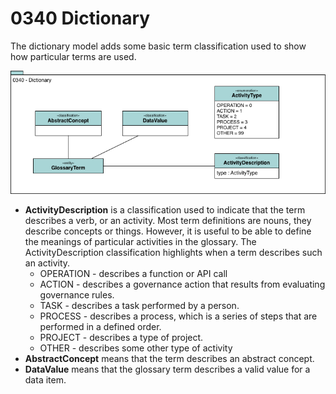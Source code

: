 <!-- SPDX-License-Identifier: CC-BY-4.0 -->
<!-- Copyright Contributors to the ODPi Egeria project. -->

# 0340 Dictionary

The dictionary model adds some basic term classification used to show how particular terms are used.

![UML](0340-Dictionary.png)

* **ActivityDescription** is a classification used to indicate that the term describes a verb, or an activity.
Most term definitions are nouns, they describe concepts or things.
However, it is useful to be able to define the meanings of particular activities in the glossary.
The ActivityDescription classification highlights when a term describes such an activity.
  * OPERATION - describes a function or API call
  * ACTION - describes a governance action that results from evaluating governance rules.
  * TASK - describes a task performed by a person.
  * PROCESS - describes a process, which is a series of steps that are performed in a defined order.
  * PROJECT - describes a type of project.
  * OTHER - describes some other type of activity
* **AbstractConcept** means that the term describes an abstract concept.
* **DataValue** means that the glossary term describes a valid value for a data item.
